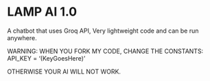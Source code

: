 # LAMP AI 1.0
A chatbot that uses Groq API, Very lightweight code and can be run anywhere.

WARNING: 
WHEN YOU FORK MY CODE, CHANGE THE CONSTANTS:
API_KEY = ‘(KeyGoesHere)’

OTHERWISE YOUR AI WILL NOT WORK.
